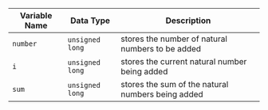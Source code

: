 | Variable Name | Data Type     | Description                                       |
|---------------|---------------|---------------------------------------------------|
| `number`        | `unsigned long` | stores the number of natural numbers to be added |
| `i`             | `unsigned long` | stores the current natural number being added    |
| `sum`           | `unsigned long` | stores the sum of the natural numbers being added|
